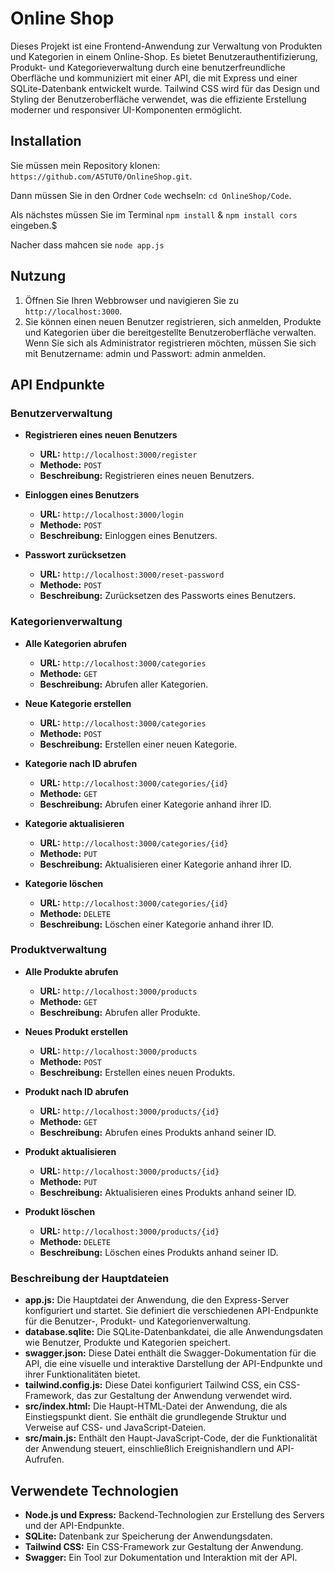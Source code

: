 # Online Shop

Dieses Projekt ist eine Frontend-Anwendung zur Verwaltung von Produkten und Kategorien in einem Online-Shop. Es bietet Benutzerauthentifizierung, Produkt- und Kategorieverwaltung durch eine benutzerfreundliche Oberfläche und kommuniziert mit einer API, die mit Express und einer SQLite-Datenbank entwickelt wurde. Tailwind CSS wird für das Design und Styling der Benutzeroberfläche verwendet, was die effiziente Erstellung moderner und responsiver UI-Komponenten ermöglicht.

## Installation

Sie müssen mein Repository klonen: `https://github.com/A5TUT0/OnlineShop.git`.

Dann müssen Sie in den Ordner `Code` wechseln: `cd OnlineShop/Code`.

Als nächstes müssen Sie im Terminal `npm install` & `npm install cors` eingeben.$

Nacher dass mahcen sie `node app.js`

## Nutzung

1. Öffnen Sie Ihren Webbrowser und navigieren Sie zu `http://localhost:3000`.
2. Sie können einen neuen Benutzer registrieren, sich anmelden, Produkte und Kategorien über die bereitgestellte Benutzeroberfläche verwalten. Wenn Sie sich als Administrator registrieren möchten, müssen Sie sich mit Benutzername: admin und Passwort: admin anmelden.

## API Endpunkte

### Benutzerverwaltung

- **Registrieren eines neuen Benutzers**
  - **URL:** `http://localhost:3000/register`
  - **Methode:** `POST`
  - **Beschreibung:** Registrieren eines neuen Benutzers.

- **Einloggen eines Benutzers**
  - **URL:** `http://localhost:3000/login`
  - **Methode:** `POST`
  - **Beschreibung:** Einloggen eines Benutzers.

- **Passwort zurücksetzen**
  - **URL:** `http://localhost:3000/reset-password`
  - **Methode:** `POST`
  - **Beschreibung:** Zurücksetzen des Passworts eines Benutzers.

### Kategorienverwaltung

- **Alle Kategorien abrufen**
  - **URL:** `http://localhost:3000/categories`
  - **Methode:** `GET`
  - **Beschreibung:** Abrufen aller Kategorien.

- **Neue Kategorie erstellen**
  - **URL:** `http://localhost:3000/categories`
  - **Methode:** `POST`
  - **Beschreibung:** Erstellen einer neuen Kategorie.

- **Kategorie nach ID abrufen**
  - **URL:** `http://localhost:3000/categories/{id}`
  - **Methode:** `GET`
  - **Beschreibung:** Abrufen einer Kategorie anhand ihrer ID.

- **Kategorie aktualisieren**
  - **URL:** `http://localhost:3000/categories/{id}`
  - **Methode:** `PUT`
  - **Beschreibung:** Aktualisieren einer Kategorie anhand ihrer ID.

- **Kategorie löschen**
  - **URL:** `http://localhost:3000/categories/{id}`
  - **Methode:** `DELETE`
  - **Beschreibung:** Löschen einer Kategorie anhand ihrer ID.

### Produktverwaltung

- **Alle Produkte abrufen**
  - **URL:** `http://localhost:3000/products`
  - **Methode:** `GET`
  - **Beschreibung:** Abrufen aller Produkte.

- **Neues Produkt erstellen**
  - **URL:** `http://localhost:3000/products`
  - **Methode:** `POST`
  - **Beschreibung:** Erstellen eines neuen Produkts.

- **Produkt nach ID abrufen**
  - **URL:** `http://localhost:3000/products/{id}`
  - **Methode:** `GET`
  - **Beschreibung:** Abrufen eines Produkts anhand seiner ID.

- **Produkt aktualisieren**
  - **URL:** `http://localhost:3000/products/{id}`
  - **Methode:** `PUT`
  - **Beschreibung:** Aktualisieren eines Produkts anhand seiner ID.

- **Produkt löschen**
  - **URL:** `http://localhost:3000/products/{id}`
  - **Methode:** `DELETE`
  - **Beschreibung:** Löschen eines Produkts anhand seiner ID.

### Beschreibung der Hauptdateien

- **app.js:** Die Hauptdatei der Anwendung, die den Express-Server konfiguriert und startet. Sie definiert die verschiedenen API-Endpunkte für die Benutzer-, Produkt- und Kategorienverwaltung.
- **database.sqlite:** Die SQLite-Datenbankdatei, die alle Anwendungsdaten wie Benutzer, Produkte und Kategorien speichert.
- **swagger.json:** Diese Datei enthält die Swagger-Dokumentation für die API, die eine visuelle und interaktive Darstellung der API-Endpunkte und ihrer Funktionalitäten bietet.
- **tailwind.config.js:** Diese Datei konfiguriert Tailwind CSS, ein CSS-Framework, das zur Gestaltung der Anwendung verwendet wird.
- **src/index.html:** Die Haupt-HTML-Datei der Anwendung, die als Einstiegspunkt dient. Sie enthält die grundlegende Struktur und Verweise auf CSS- und JavaScript-Dateien.
- **src/main.js:** Enthält den Haupt-JavaScript-Code, der die Funktionalität der Anwendung steuert, einschließlich Ereignishandlern und API-Aufrufen.

## Verwendete Technologien

- **Node.js und Express:** Backend-Technologien zur Erstellung des Servers und der API-Endpunkte.
- **SQLite:** Datenbank zur Speicherung der Anwendungsdaten.
- **Tailwind CSS:** Ein CSS-Framework zur Gestaltung der Anwendung.
- **Swagger:** Ein Tool zur Dokumentation und Interaktion mit der API.
